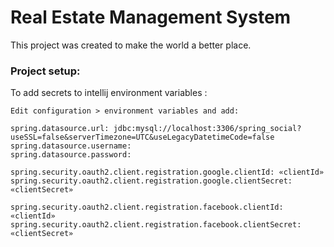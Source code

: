 # Real Estate Management System

This project was created to make the world a better place.

### Project setup:
To add secrets to intellij environment variables :

```
Edit configuration > environment variables and add:

spring.datasource.url: jdbc:mysql://localhost:3306/spring_social?useSSL=false&serverTimezone=UTC&useLegacyDatetimeCode=false
spring.datasource.username: 
spring.datasource.password: 

spring.security.oauth2.client.registration.google.clientId: «clientId»
spring.security.oauth2.client.registration.google.clientSecret: «clientSecret»

spring.security.oauth2.client.registration.facebook.clientId: «clientId»
spring.security.oauth2.client.registration.facebook.clientSecret: «clientSecret»
```

